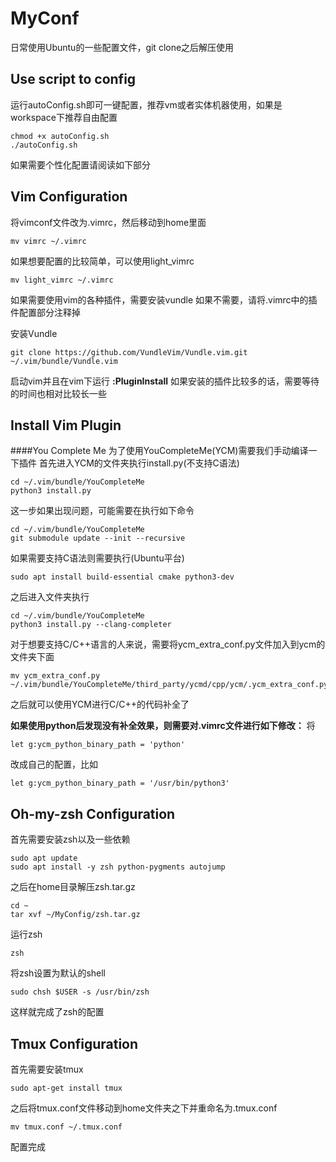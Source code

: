 # MyConf
日常使用Ubuntu的一些配置文件，git clone之后解压使用
## Use script to config
运行autoConfig.sh即可一键配置，推荐vm或者实体机器使用，如果是workspace下推荐自由配置
```shell
chmod +x autoConfig.sh
./autoConfig.sh
```
如果需要个性化配置请阅读如下部分
## Vim Configuration
将vimconf文件改为.vimrc，然后移动到home里面
```shell
mv vimrc ~/.vimrc
```
如果想要配置的比较简单，可以使用light_vimrc
```shell
mv light_vimrc ~/.vimrc
```
如果需要使用vim的各种插件，需要安装vundle
如果不需要，请将.vimrc中的插件配置部分注释掉

安装Vundle
```shell
git clone https://github.com/VundleVim/Vundle.vim.git ~/.vim/bundle/Vundle.vim
```
启动vim并且在vim下运行 **:PluginInstall**
如果安装的插件比较多的话，需要等待的时间也相对比较长一些

## Install Vim Plugin

####You Complete Me
为了使用YouCompleteMe(YCM)需要我们手动编译一下插件
首先进入YCM的文件夹执行install.py(不支持C语法)
```shell
cd ~/.vim/bundle/YouCompleteMe
python3 install.py
```
这一步如果出现问题，可能需要在执行如下命令
```shell
cd ~/.vim/bundle/YouCompleteMe
git submodule update --init --recursive
```

如果需要支持C语法则需要执行(Ubuntu平台)
```shell
sudo apt install build-essential cmake python3-dev
```
之后进入文件夹执行
```shell
cd ~/.vim/bundle/YouCompleteMe
python3 install.py --clang-completer
```
对于想要支持C/C++语言的人来说，需要将ycm_extra_conf.py文件加入到ycm的文件夹下面
```shell
mv ycm_extra_conf.py  ~/.vim/bundle/YouCompleteMe/third_party/ycmd/cpp/ycm/.ycm_extra_conf.py
```
之后就可以使用YCM进行C/C++的代码补全了

**如果使用python后发现没有补全效果，则需要对.vimrc文件进行如下修改：**
将
```vim
let g:ycm_python_binary_path = 'python'
```
改成自己的配置，比如
```vim
let g:ycm_python_binary_path = '/usr/bin/python3'
```

## Oh-my-zsh Configuration
首先需要安装zsh以及一些依赖
```
sudo apt update
sudo apt install -y zsh python-pygments autojump
```
之后在home目录解压zsh.tar.gz

```shell
cd ~
tar xvf ~/MyConfig/zsh.tar.gz
```
运行zsh
```shell
zsh
```
将zsh设置为默认的shell
```shell
sudo chsh $USER -s /usr/bin/zsh
```
这样就完成了zsh的配置

## Tmux Configuration
首先需要安装tmux
```shell
sudo apt-get install tmux
```
之后将tmux.conf文件移动到home文件夹之下并重命名为.tmux.conf
```shell
mv tmux.conf ~/.tmux.conf
```
配置完成
